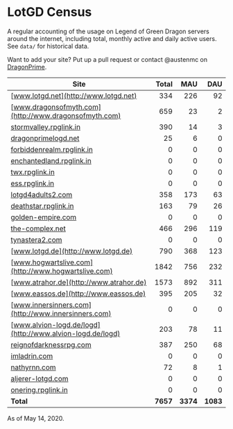 # LotGD Census
A regular accounting of the usage on Legend of Green Dragon servers around the internet, including total, monthly active and daily active users. See `data/` for historical data.

Want to add your site? Put up a pull request or contact @austenmc on [DragonPrime](http://dragonprime.net).


Site | Total | MAU | DAU
--- | ---:| ---:| ---:
[www.lotgd.net](http://www.lotgd.net)|334|226|92
[www.dragonsofmyth.com](http://www.dragonsofmyth.com)|659|23|2
[stormvalley.rpglink.in](http://stormvalley.rpglink.in)|390|14|3
[dragonprimelogd.net](http://dragonprimelogd.net)|25|6|0
[forbiddenrealm.rpglink.in](http://forbiddenrealm.rpglink.in)|0|0|0
[enchantedland.rpglink.in](http://enchantedland.rpglink.in)|0|0|0
[twx.rpglink.in](http://twx.rpglink.in)|0|0|0
[ess.rpglink.in](http://ess.rpglink.in)|0|0|0
[lotgd4adults2.com](http://lotgd4adults2.com)|358|173|63
[deathstar.rpglink.in](http://deathstar.rpglink.in)|163|79|26
[golden-empire.com](http://golden-empire.com)|0|0|0
[the-complex.net](http://the-complex.net)|466|296|119
[tynastera2.com](http://tynastera2.com)|0|0|0
[www.lotgd.de](http://www.lotgd.de)|790|368|123
[www.hogwartslive.com](http://www.hogwartslive.com)|1842|756|232
[www.atrahor.de](http://www.atrahor.de)|1573|892|311
[www.eassos.de](http://www.eassos.de)|395|205|32
[www.innersinners.com](http://www.innersinners.com)|0|0|0
[www.alvion-logd.de/logd](http://www.alvion-logd.de/logd)|203|78|11
[reignofdarknessrpg.com](http://reignofdarknessrpg.com)|387|250|68
[imladrin.com](http://imladrin.com)|0|0|0
[nathyrnn.com](http://nathyrnn.com)|72|8|1
[aljerer-lotgd.com](http://aljerer-lotgd.com)|0|0|0
[onering.rpglink.in](http://onering.rpglink.in)|0|0|0
**Total**|**7657**|**3374**|**1083**

As of May 14, 2020.
